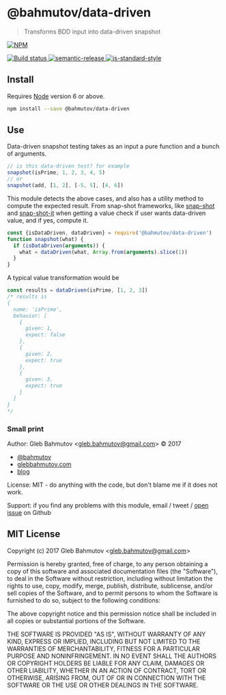 # @bahmutov/data-driven

> Transforms BDD input into data-driven snapshot

[![NPM][npm-icon] ][npm-url]

[![Build status][ci-image] ][ci-url]
[![semantic-release][semantic-image] ][semantic-url]
[![js-standard-style][standard-image]][standard-url]

## Install

Requires [Node](https://nodejs.org/en/) version 6 or above.

```sh
npm install --save @bahmutov/data-driven
```

## Use

Data-driven snapshot testing takes as an input a pure function and a bunch of arguments.

```js
// is this data-driven test? for example
snapshot(isPrime, 1, 2, 3, 4, 5)
// or
snapshot(add, [1, 2], [-5, 5], [4, 6])
```

This module detects the above cases, and also has a utility method to compute the expected
result. From snap-shot frameworks, like [snap-shot][snap-shot] and [snap-shot-it][snap-shot-it]
when getting a value check if user wants data-driven value, and if yes, compute it.

```js
const {isDataDriven, dataDriven} = require('@bahmutov/data-driven')
function snapshot(what) {
  if (isDataDriven(arguments)) {
    what = dataDriven(what, Array.from(arguments).slice(1))
  }
}
```

A typical value transformation would be

```js
const results = dataDriven(isPrime, [1, 2, 3])
/* results is
{
  name: 'isPrime',
  behavior: [
    {
      given: 1,
      expect: false
    },
    {
      given: 2,
      expect: true
    },
    {
      given: 3,
      expect: true
    }
  ]
}
*/
```

[snap-shot]: https://github.com/bahmutov/snap-shot
[snap-shot-it]: https://github.com/bahmutov/snap-shot-it

### Small print

Author: Gleb Bahmutov &lt;gleb.bahmutov@gmail.com&gt; &copy; 2017

* [@bahmutov](https://twitter.com/bahmutov)
* [glebbahmutov.com](https://glebbahmutov.com)
* [blog](https://glebbahmutov.com/blog)

License: MIT - do anything with the code, but don't blame me if it does not work.

Support: if you find any problems with this module, email / tweet /
[open issue](https://github.com/bahmutov/data-driven/issues) on Github

## MIT License

Copyright (c) 2017 Gleb Bahmutov &lt;gleb.bahmutov@gmail.com&gt;

Permission is hereby granted, free of charge, to any person
obtaining a copy of this software and associated documentation
files (the "Software"), to deal in the Software without
restriction, including without limitation the rights to use,
copy, modify, merge, publish, distribute, sublicense, and/or sell
copies of the Software, and to permit persons to whom the
Software is furnished to do so, subject to the following
conditions:

The above copyright notice and this permission notice shall be
included in all copies or substantial portions of the Software.

THE SOFTWARE IS PROVIDED "AS IS", WITHOUT WARRANTY OF ANY KIND,
EXPRESS OR IMPLIED, INCLUDING BUT NOT LIMITED TO THE WARRANTIES
OF MERCHANTABILITY, FITNESS FOR A PARTICULAR PURPOSE AND
NONINFRINGEMENT. IN NO EVENT SHALL THE AUTHORS OR COPYRIGHT
HOLDERS BE LIABLE FOR ANY CLAIM, DAMAGES OR OTHER LIABILITY,
WHETHER IN AN ACTION OF CONTRACT, TORT OR OTHERWISE, ARISING
FROM, OUT OF OR IN CONNECTION WITH THE SOFTWARE OR THE USE OR
OTHER DEALINGS IN THE SOFTWARE.

[npm-icon]: https://nodei.co/npm/@bahmutov/data-driven.svg?downloads=true
[npm-url]: https://npmjs.org/package/@bahmutov/data-driven
[ci-image]: https://travis-ci.org/bahmutov/data-driven.svg?branch=master
[ci-url]: https://travis-ci.org/bahmutov/data-driven
[semantic-image]: https://img.shields.io/badge/%20%20%F0%9F%93%A6%F0%9F%9A%80-semantic--release-e10079.svg
[semantic-url]: https://github.com/semantic-release/semantic-release
[standard-image]: https://img.shields.io/badge/code%20style-standard-brightgreen.svg
[standard-url]: http://standardjs.com/
